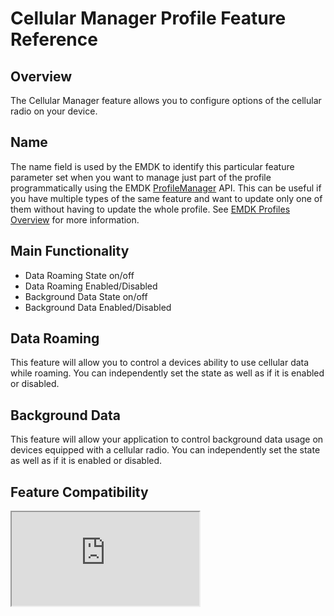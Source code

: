 # Cellular Manager Profile Feature Reference

## Overview

The Cellular Manager feature allows you to configure options of the  cellular radio on your device. 

## Name
The name field is used by the EMDK to identify this particular feature parameter set when you want to manage just part of the profile programmatically using the EMDK [ProfileManager](../api/ProfileManager) API. This can be useful if you have multiple types of the same feature and want to update only one of them without having to update the whole profile. See [EMDK Profiles Overview](../guide/profiles/usingwizard) for more information.

## Main Functionality

* Data Roaming State on/off
* Data Roaming Enabled/Disabled 
* Background Data State on/off
* Background Data Enabled/Disabled 

## Data Roaming
This feature will allow you to control a devices ability to use cellular data while roaming. You can independently set the state as well as if it is enabled or disabled.

## Background Data
This feature will allow your application to control background data usage on devices equipped with a cellular radio. You can independently set the state as well as if it is enabled or disabled.

## Feature Compatibility
<iframe src="http://cfh463.github.io/docs.emdk/compare.html#mx=4.3&csp=CellularMgr&os=All&embed=true"></iframe> 